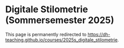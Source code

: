 <html>
  <head>
    <title>Digitale Stilometrie (Sommersemester 2025)</title>
    <meta http-equiv="Content-type" content="text/html; charset=utf-8" />
    <meta http-equiv="refresh" content="5; url=https://dh-teaching.github.io/courses/2025s_digitale_stilometrie" />
  </head>
  <body>
    <h1>Digitale Stilometrie (Sommersemester 2025)</h1>
    <p>This page is permanently redirected to <a href="https://dh-teaching.github.io/courses/2025s_digitale_stilometrie">https://dh-teaching.github.io/courses/2025s_digitale_stilometrie</a>.</p>
  </body>
</html>
